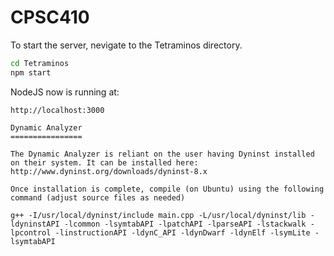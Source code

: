 CPSC410
=======

To start the server, nevigate to the Tetraminos directory.
```bash
cd Tetraminos
npm start
```
NodeJS now is running at:
```
http://localhost:3000

Dynamic Analyzer
================

The Dynamic Analyzer is reliant on the user having Dyninst installed on their system. It can be installed here: http://www.dyninst.org/downloads/dyninst-8.x

Once installation is complete, compile (on Ubuntu) using the following command (adjust source files as needed)

g++ -I/usr/local/dyninst/include main.cpp -L/usr/local/dyninst/lib -ldyninstAPI -lcommon -lsymtabAPI -lpatchAPI -lparseAPI -lstackwalk -lpcontrol -linstructionAPI -ldynC_API -ldynDwarf -ldynElf -lsymLite -lsymtabAPI
```
